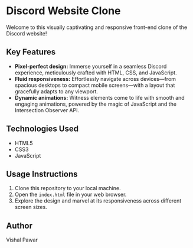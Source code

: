 # Discord Website Clone

Welcome to this visually captivating and responsive front-end clone of the Discord website! 

## Key Features

- **Pixel-perfect design:** Immerse yourself in a seamless Discord experience, meticulously crafted with HTML, CSS, and JavaScript.
- **Fluid responsiveness:** Effortlessly navigate across devices—from spacious desktops to compact mobile screens—with a layout that gracefully adapts to any viewport.
- **Dynamic animations:** Witness elements come to life with smooth and engaging animations, powered by the magic of JavaScript and the Intersection Observer API.

## Technologies Used

- HTML5
- CSS3
- JavaScript

## Usage Instructions

1. Clone this repository to your local machine.
2. Open the `index.html` file in your web browser.
3. Explore the design and marvel at its responsiveness across different screen sizes.

## Author

Vishal Pawar

 

